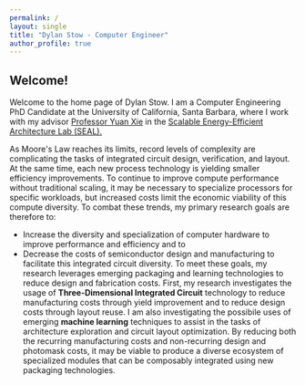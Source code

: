 ```yaml
---
permalink: /
layout: single
title: "Dylan Stow - Computer Engineer"
author_profile: true
---
```


## Welcome!

Welcome to the home page of Dylan Stow. I am a Computer Engineering PhD Candidate at the University of California, Santa Barbara, where I work with my advisor [Professor Yuan Xie](https://www.ece.ucsb.edu/~yuanxie/) in the [Scalable Energy-Efficient Architecture Lab (SEAL).](https://seal.ece.ucsb.edu/)

As Moore's Law reaches its limits, record levels of complexity are complicating the tasks of integrated circuit design, verification, and layout. At the same time, each new process technology is yielding smaller efficiency improvements. To continue to improve compute performance without traditional scaling, it may be necessary to specialize processors for specific workloads, but increased costs limit the economic viability of this compute diversity. To combat these trends, my primary research goals are therefore to:
+ Increase the diversity and specialization of computer hardware to improve performance and efficiency and to
+ Decrease the costs of semiconductor design and manufacturing to facilitate this integrated circuit diversity.
To meet these goals, my research leverages emerging packaging and learning technologies to reduce design and fabrication costs. First, my research investigates the usage of **Three-Dimensional Integrated Circuit** technology to reduce manufacturing costs through yield improvement and to reduce design costs through layout reuse. I am also investigating the possibile uses of emerging **machine learning** techniques to assist in the tasks of architecture exploration and circuit layout optimization. By reducing both the recurring manufacturing costs and non-recurring design and photomask costs, it may be viable to produce a diverse ecosystem of specialized modules that can be composably integrated using new packaging technologies.
